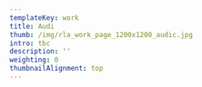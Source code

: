 ```yaml
---
templateKey: work
title: Audi
thumb: /img/rla_work_page_1200x1200_audic.jpg
intro: tbc
description: ''
weighting: 0
thumbnailAlignment: top
---
```


